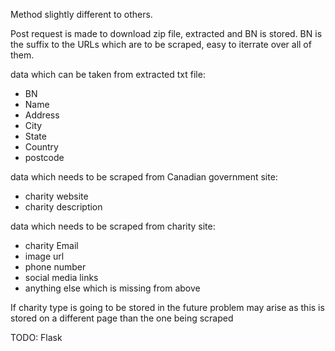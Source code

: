 Method slightly different to others.

Post request is made to download zip file, extracted and BN is stored.
BN is the suffix to the URLs which are to be scraped, easy to iterrate over all of them.

data which can be taken from extracted txt file:

* BN
* Name
* Address
* City
* State
* Country
* postcode

data which needs to be scraped from Canadian government site:

* charity website
* charity description


data which needs to be scraped from charity site:

* charity Email
* image url
* phone number
* social media links
* anything else which is missing from above

If charity type is going to be stored in the future problem may arise as this is stored on a different page than the one being scraped

TODO: Flask